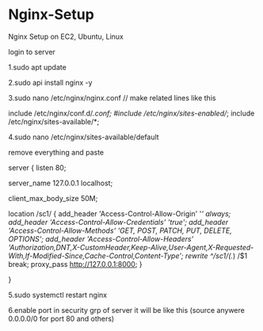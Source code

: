 # Nginx-Setup
Nginx Setup on EC2, Ubuntu, Linux





login to server

1.sudo apt update

2.sudo api install nginx -y

3.sudo nano /etc/nginx/nginx.conf
// make related lines like this

include /etc/nginx/conf.d/*.conf;
        #include /etc/nginx/sites-enabled/*;
        include /etc/nginx/sites-available/*;


4.sudo nano /etc/nginx/sites-available/default

remove everything and paste


server {
  listen 80;

  server_name 127.0.0.1 localhost;

  client_max_body_size 50M;

  location /sc1/ {
    add_header 'Access-Control-Allow-Origin' '*' always;
    add_header 'Access-Control-Allow-Credentials' 'true';
    add_header 'Access-Control-Allow-Methods' 'GET, POST, PATCH, PUT, DELETE, OPTIONS';
    add_header 'Access-Control-Allow-Headers' 'Authorization,DNT,X-CustomHeader,Keep-Alive,User-Agent,X-Requested-With,If-Modified-Since,Cache-Control,Content-Type';
    rewrite ^/sc1/(.*) /$1 break;
    proxy_pass http://127.0.0.1:8000;
  }

}


5.sudo systemctl restart nginx

6.enable port in security grp of server
it will be like this (source anywere 0.0.0.0/0 for port 80 and others)



